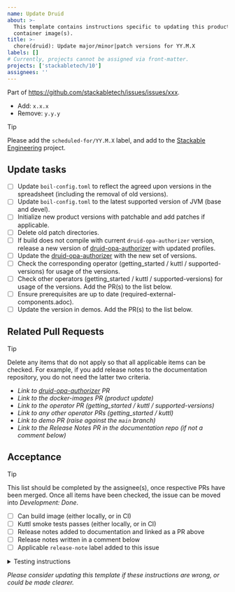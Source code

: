 ```yaml
---
name: Update Druid
about: >-
  This template contains instructions specific to updating this product and/or
  container image(s).
title: >-
  chore(druid): Update major/minor|patch versions for YY.M.X
labels: []
# Currently, projects cannot be assigned via front-matter.
projects: ['stackabletech/10']
assignees: ''
---
```


Part of <https://github.com/stackabletech/issues/issues/xxx>.

<!--
This gives hints to the person doing the work.
Add/Change/Remove anything that isn't applicable anymore
-->
- Add: `x.x.x`
- Remove: `y.y.y`

> [!TIP]
> Please add the `scheduled-for/YY.M.X` label, and add to the [Stackable Engineering][1] project.
>
> [1]: https://github.com/orgs/stackabletech/projects/10

## Update tasks

- [ ] Update `boil-config.toml` to reflect the agreed upon versions in the spreadsheet (including the removal of old versions).
- [ ] Update `boil-config.toml` to the latest supported version of JVM (base and devel).
- [ ] Initialize new product versions with patchable and add patches if applicable.
- [ ] Delete old patch directories.
- [ ] If build does not compile with current `druid-opa-authorizer` version, release a new version of [druid-opa-authorizer](https://github.com/stackabletech/druid-opa-authorizer) with updated profiles.
- [ ] Update the [druid-opa-authorizer](https://github.com/stackabletech/druid-opa-authorizer/) with the new set of versions.
- [ ] Check the corresponding operator (getting_started / kuttl / supported-versions) for usage of the versions.
- [ ] Check other operators (getting_started / kuttl / supported-versions) for usage of the versions. Add the PR(s) to the list below.
- [ ] Ensure prerequisites are up to date (required-external-components.adoc).
- [ ] Update the version in demos. Add the PR(s) to the list below.

## Related Pull Requests

> [!TIP]
> Delete any items that do not apply so that all applicable items can be checked.
> For example, if you add release notes to the documentation repository, you do not need the latter two criteria.

- _Link to [druid-opa-authorizer](https://github.com/stackabletech/druid-opa-authorizer/) PR_
- _Link to the docker-images PR (product update)_
- _Link to the operator PR (getting_started / kuttl / supported-versions)_
- _Link to any other operator PRs (getting_started / kuttl)_
- _Link to demo PR (raise against the `main` branch)_
- _Link to the Release Notes PR in the documentation repo (if not a comment below)_

## Acceptance

> [!TIP]
> This list should be completed by the assignee(s), once respective PRs have been merged. Once all items have been
> checked, the issue can be moved into _Development: Done_.

- [ ] Can build image (either locally, or in CI)
- [ ] Kuttl smoke tests passes (either locally, or in CI)
- [ ] Release notes added to documentation and linked as a PR above
- [ ] Release notes written in a comment below
- [ ] Applicable `release-note` label added to this issue

<details>
<summary>Testing instructions</summary>

```shell
# Where x.y.z is the new version added in this PR
boil build druid=x.y.z --strip-architecture --load

kind load docker-image oci.stackable.tech/sdp/druid:x.y.z-stackable0.0.0-dev

# Change directory into the druid-operator repository and update the
# product version in tests/test-definition.yaml
./scripts/run-tests --test-suite smoke-latest # or similar
```

</details>

_Please consider updating this template if these instructions are wrong, or
could be made clearer._
